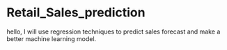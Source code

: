 # Retail_Sales_prediction
hello, I will use regression techniques to predict sales forecast and make a better machine learning model.
